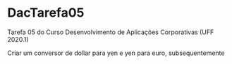 # DacTarefa05
Tarefa 05 do Curso Desenvolvimento de Aplicações Corporativas (UFF 2020.1)

Criar um conversor de dollar para yen e yen para euro, subsequentemente
